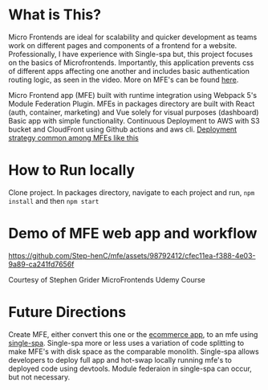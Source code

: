 # What is This? 
Micro Frontends are ideal for scalability and quicker development as teams work on different pages and components of a frontend for a website. Professionally, I have experience with Single-spa but, this
project focuses on the basics of Microfrontends. Importantly, this application prevents css of different apps affecting one another and includes basic authentication routing logic, as seen in the video.
More on MFE's can be found [here](https://www.aplyca.com/en/blog/micro-frontends-what-are-they-and-when-to-use-them).


Micro Frontend app (MFE) built with runtime integration using Webpack 5's Module Federation Plugin. MFEs in packages directory are built with React (auth, container, marketing) and Vue solely for visual purposes (dashboard)
Basic app with simple functionality. Continuous Deployment to AWS with S3 bucket and CloudFront using Github actions and aws cli. [Deployment strategy common among MFEs like this](https://single-spa.js.org/docs/recommended-setup/#:~:text=Uploading%20production%20JavaScript%20bundles%20to%20a%20web%20server%20/%20CDN.%20It%20is%20encouraged%20to%20use%20a%20CDN%20such%20as%20AWS%20S3%20%2B%20Cloudfront%2C)


# How to Run locally

Clone project. In packages directory, navigate to each project and run, `npm install` and then `npm start`

# Demo of MFE web app and workflow
  

https://github.com/Step-henC/mfe/assets/98792412/cfec11ea-f388-4e03-9a89-ca241fd7656f


Courtesy of Stephen Grider MicroFrontends Udemy Course


# Future Directions
Create MFE, either convert this one or the [ecommerce app](https://github.com/Step-henC/ecommerce-mfe), to an mfe using [single-spa](https://single-spa.js.org/docs/recommended-setup/). Single-spa more or less uses a variation of code splitting to make
MFE's with disk space as the comparable monolith. Single-spa allows developers to deploy full app and hot-swap locally running mfe's to deployed code using devtools. Module federaion in single-spa can occur, but not
necessary.

